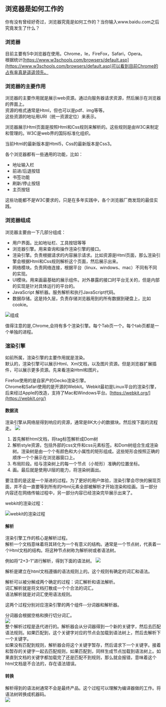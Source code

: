 ## 浏览器是如何工作的

你有没有曾经好奇过，浏览器究竟是如何工作的？当你输入www.baidu.com之后究竟发生了什么？

### 浏览器
目前主要有5中浏览器在使用。Chrome，Ie，FireFox，Safari，Opera。  
根据统计[https://www.w3schools.com/browsers/default.asp](https://www.w3schools.com/browsers/default.asp)可以看到目前Chrome的占有率真是遥遥领先。  
### 浏览器的主要作用
浏览器的主要作用就是展示web资源。通过向服务器请求资源，然后展示在浏览器的界面上。  
资源的格式通常是Html，但也可以是pdf、img等等。  
这些资源的地址用URI（统一资源定位）来表示。  

浏览器展示Html页面是按照Html和Css规则来解析的。这些规则是由W3C来制定和管理的。W3C是web界的国际标准化组织。  

当前Html的最新版本是Html5，Css的最新版本是Css3。  

各个浏览器都有一些通用的功能，比如：  

- 地址输入栏
- 前进/后退按钮
- 书签功能
- 刷新/停止按钮
- 主页按钮

这些功能都不是W3C要求的，只是在多年实践中，各个浏览器厂商发现的最佳实践。

### 浏览器组成
浏览器主要由一下几部分组成：

- 用户界面。比如地址栏、工具按钮等等
- 浏览器引擎。用来查询和操作渲染引擎的接口。
- 渲染引擎。负责根据请求的内容展示请求。比如资源是Html页面，那么渲染引擎会根据Html和Css规则解析这个页面，然后展示出来。
- 网络模块。负责网络连接，根据平台（linux、windows、mac）不同有不同的实现。
- UI模块。用来画最基础的展示组件。对外暴露的接口时平台无关的，但是内部的实现是针对具体运行的平台的。  
- JavaScript 解析器。服务解析和执行JavaScript代码。
- 数据存储。这是持久层，负责存储浏览器用到的所有数据到硬盘上，比如cookie。

![组成](/browser/layers.png)

值得注意的是,Chrome,会持有多个渲染引擎。每个Tab页一个。每个tab页都是一个单独的进程。  

### 渲染引擎
如前所属，渲染引擎的主要作用就是渲染。  
默认的，渲染引擎可以展示Html、Xml文档，以及图片资源。但是浏览器扩展插件，可以展示更多资源。先来看渲染Html和图片。  

Firefox使用的是自家产的Gecko渲染引擎。  
Chrome和Safari使用的是开源的Webkit。Webkit最初是Linux平台的渲染引擎，后来经过Apple的改造，支持了Mac和Windows平台。[https://webkit.org/](https://webkit.org/)  

#### 数据流
渲染引擎从网络层得到响应的资源，通常是8K大小的数据块。然后按下面的流程走。
![](/browser/flow.png)

1. 首先解析html文档，将tag标签解析成Dom树
2. 解析style资源，包括外部的css文件和css元素标签。和Dom树组合生成渲染树。渲染树是由一个个有颜色和大小属性的矩形组成。这些矩形会按照正确的顺序一个个展示在浏览器窗口上。
3. 布局阶段。给与渲染树上的每一个节点（小矩形）准确的位置坐标。
4. 画。最后就是使用UI层的能力，将渲染树画出。

要注意的是这是一个渐进的过程。为了更好的用户体验，渲染引擎会尽快的展现页面，并不会一直要等到所有的Html元素全部被解析才开始渲染和绘画。当一部分内容还在网络传输过程中，另一部分内容已经渲染完毕展示出来了。  

webkit的渲染过程：

![webkit的渲染过程](/browser/webkitflow.png)


#### 解析
渲染引擎工作的核心是解析过程。  
解析一个文档意味着将其转化为一个有意义的结构。通常是一个节点树，代表着一个Html文档的结构。将这种节点树称为解析树或者语法树。

例如将“2+3-1”进行解析，得到下面的语法树。
![](/browser/image009.png)

解析是建立在html文档遵循的语法规则上的。这个规则有确定的词汇和语法。  

解析可以被分解成两个确定的过程：词汇解析和语法解析。  
词汇解析就是将文档打散成一个个合法的词汇。  
语法解析就是对词汇使用语法规则。  

这两个过程分别对应渲染引擎的两个组件--分词器和解析器。  

分词器会根据空格和换行切分词汇。  
![](/browser/image011.png)  
整个解析过程是迭代进行的。解析器会从分词器得到一个新的关键字，然后去匹配语法规则。如果匹配到，这个关键字对应的节点会加载到语法树上，然后去解析下一个关键字。  
如果没有匹配到规则，解析器会将这个关键字暂存，然后请求下一个关键字。接着和暂存的关键字一起去匹配规则，如果匹配到，同样生成节点加载到语法树上。如果直到文档的关键字都加载完了还是匹配不到规则，那么就会报错，意味着这个html文档是不合法的，存在语法错误。  


#### 转换
解析得到的语法树通常不会是最终产品。这个过程可以理解为编译器做的工作。将语法树转换成机器码。  
![](/browser/image013.png)
 


